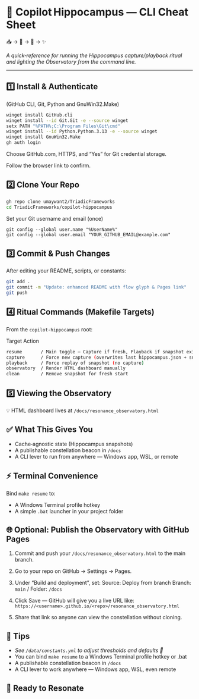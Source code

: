 # 🔮 Copilot Hippocampus — CLI Cheat Sheet
📥 → 🔮 → 🔭 → ✨

_A quick‑reference for running the Hippocampus capture/playback ritual and lighting the Observatory from the command line._

---
## 1️⃣ **Install & Authenticate**
(GitHub CLI, Git, Python and GnuWin32.Make)
```bash
winget install GitHub.cli
winget install --id Git.Git -e --source winget
setx PATH "%PATH%;C:\Program Files\Git\cmd"
winget install --id Python.Python.3.13 -e --source winget
winget install GnuWin32.Make
gh auth login
```
Choose GitHub.com, HTTPS, and “Yes” for Git credential storage.

Follow the browser link to confirm.

## 2️⃣ **Clone Your Repo**
```bash
gh repo clone umaywant2/TriadicFrameworks
cd TriadicFrameworks/copilot-hippocampus
```
Set your Git username and email (once)
```
git config --global user.name "%UserName%"
git config --global user.email "YOUR_GITHUB_EMAIL@example.com"
```

## 3️⃣ **Commit & Push Changes**
After editing your README, scripts, or constants:
```bash
git add .
git commit -m "Update: enhanced README with flow glyph & Pages link"
git push
```

## 4️⃣ **Ritual Commands (Makefile Targets)**
From the `copilot-hippocampus` root:

Target	      Action
```bash
resume	     / Main toggle — Capture if fresh, Playback if snapshot exists
capture	     / Force new capture (overwrites last hippocampus.json + snapshot)
playback	 / Force replay of snapshot (no capture)
observatory  / Render HTML dashboard manually
clean	     / Remove snapshot for fresh start
```

## 5️⃣ **Viewing the Observatory**
💡 HTML dashboard lives at `/docs/resonance_observatory.html`

## ✅ **What This Gives You**
- Cache‑agnostic state (Hippocampus snapshots)
- A publishable constellation beacon in `/docs`
- A CLI lever to run from anywhere — Windows app, WSL, or remote

## ⚡ **Terminal Convenience**
Bind `make resume` to:
- A Windows Terminal profile hotkey
- A simple `.bat` launcher in your project folder

## 🌐 Optional: Publish the Observatory with GitHub Pages
1. Commit and push your `/docs/resonance_observatory.html` to the main branch.
2. Go to your repo on GitHub → Settings → Pages.
3. Under “Build and deployment”, set:
   Source: Deploy from branch
   Branch: `main` / Folder: `/docs`
4. Click Save — GitHub will give you a live URL like: `https://<username>.github.io/<repo>/resonance_observatory.html`

5. Share that link so anyone can view the constellation without cloning.

## 📌 **Tips** 
- *See `/data/constants.yml` to adjust thresholds and defaults 🔧*
- You can bind `make resume` to a Windows Terminal profile hotkey or .bat
- A publishable constellation beacon in `/docs`
- A CLI lever to work anywhere — Windows app, WSL, even remote
## 💎 **Ready to Resonate**










